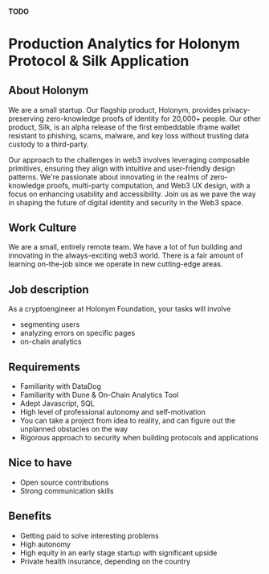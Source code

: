 #### TODO
 # Production Analytics for Holonym Protocol & Silk Application

## About Holonym
We are a small startup. Our flagship product, Holonym, provides privacy-preserving zero-knowledge proofs of identity for 20,000+ people. Our other product, Silk, is an alpha release of the first embeddable iframe wallet resistant to phishing, scams, malware, and key loss without trusting data custody to a third-party. 

Our approach to the challenges in web3 involves leveraging composable primitives, ensuring they align with intuitive and user-friendly design patterns. We're passionate about innovating in the realms of zero-knowledge proofs, multi-party computation, and Web3 UX design, with a focus on enhancing usability and accessibility. Join us as we pave the way in shaping the future of digital identity and security in the Web3 space.

## Work Culture
We are a small, entirely remote team. We have a lot of fun building and innovating in the always-exciting web3 world. There is a fair amount of learning on-the-job since we operate in new cutting-edge areas.

## Job description
As a cryptoengineer at Holonym Foundation, your tasks will involve
- segmenting users
- analyzing errors on specific pages
- on-chain analytics


## Requirements
- Familiarity with DataDog
- Familiarity with Dune & On-Chain Analytics Tool
- Adept Javascript, SQL
- High level of professional autonomy and self-motivation
- You can take a project from idea to reality, and can figure out the unplanned obstacles on the way
- Rigorous approach to security when building protocols and applications

## Nice to have
- Open source contributions
- Strong communication skills

## Benefits
- Getting paid to solve interesting problems
- High autonomy
- High equity in an early stage startup with significant upside
- Private health insurance, depending on the country
